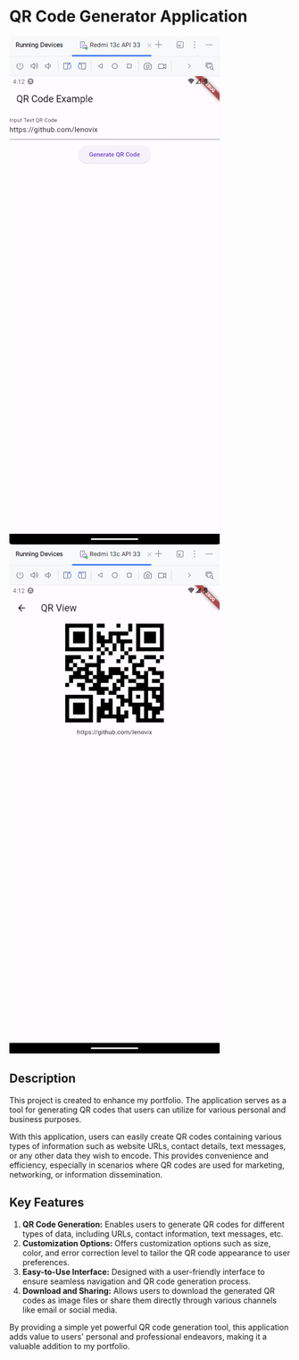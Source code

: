 # QR Code Generator Application
![Globe](https://raw.githubusercontent.com/lenovix/flutter_qr_kamil/master/sc1.png)
![Globe](https://raw.githubusercontent.com/lenovix/flutter_qr_kamil/master/sc2.png)
## Description
This project is created to enhance my portfolio. The application serves as a tool for generating QR codes that users can utilize for various personal and business purposes. 

With this application, users can easily create QR codes containing various types of information such as website URLs, contact details, text messages, or any other data they wish to encode. This provides convenience and efficiency, especially in scenarios where QR codes are used for marketing, networking, or information dissemination.

## Key Features
1. **QR Code Generation:** Enables users to generate QR codes for different types of data, including URLs, contact information, text messages, etc.
2. **Customization Options:** Offers customization options such as size, color, and error correction level to tailor the QR code appearance to user preferences.
3. **Easy-to-Use Interface:** Designed with a user-friendly interface to ensure seamless navigation and QR code generation process.
4. **Download and Sharing:** Allows users to download the generated QR codes as image files or share them directly through various channels like email or social media.

By providing a simple yet powerful QR code generation tool, this application adds value to users' personal and professional endeavors, making it a valuable addition to my portfolio.
